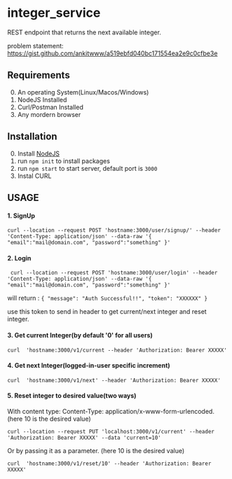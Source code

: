 # integer_service
REST endpoint that returns the next available integer.

problem statement: https://gist.github.com/ankitwww/a519ebfd040bc171554ea2e9c0cfbe3e


## Requirements
0. An operating System(Linux/Macos/Windows)
1. NodeJS Installed
2. Curl/Postman Installed
3. Any mordern browser


## Installation
 0. Install [NodeJS](https://nodejs.org/en/) 
 1. run `npm init` to install packages
 2. run `npm start` to start server, default port is `3000`
 3. Instal CURL


## USAGE

#### 1. SignUp

`curl --location --request POST 'hostname:3000/user/signup/' --header 'Content-Type: application/json' --data-raw '{
   "email":"mail@domain.com",
   "password":"something"
}'`

#### 2. Login

`
curl --location --request POST 'hostname:3000/user/login' --header 'Content-Type: application/json' --data-raw '{
   "email":"mail@domain.com",
   "password":"something"
}'`

will return :
`{
   "message": "Auth Successful!!",
   "token": "XXXXXX"
}`
 
 use this token to send in header to  get current/next integer and reset integer.
 
#### 3. Get current Integer(by default '0' for all users)
 
 `curl  'hostname:3000/v1/current --header 'Authorization: Bearer XXXXX'`

#### 4. Get next Integer(logged-in-user specific increment)

`curl  'hostname:3000/v1/next' --header 'Authorization: Bearer XXXXX'`
 
#### 5. Reset integer to desired value(two ways)

With content type: Content-Type: application/x-www-form-urlencoded. (here 10 is the desired value)

`curl --location --request PUT 'localhost:3000/v1/current' --header 'Authorization: Bearer XXXXX' --data 'current=10'`

Or by passing it as a parameter. (here 10 is the desired value)

`curl  'hostname:3000/v1/reset/10' --header 'Authorization: Bearer XXXXX'`



